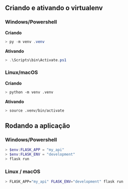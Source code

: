## Criando e ativando o virtualenv

### Windows/Powershell

**Criando**
```powershell
> py -m venv .venv
```

**Ativando**
```powershell
> .\Scripts\bin\Activate.ps1
```

### Linux/macOS

**Criando**
```bash
> python -m venv .venv
```

**Ativando**
```bash
> source .venv/bin/activate
```

## Rodando a aplicação

### Windows/Powershell

```powershell
> $env:FLASK_APP = "my_api"
> $env:FLASK_ENV = "development"
> flask run
```

### Linux / macOS

```bash
> FLASK_APP="my_api" FLASK_ENV="development" flask run
```

